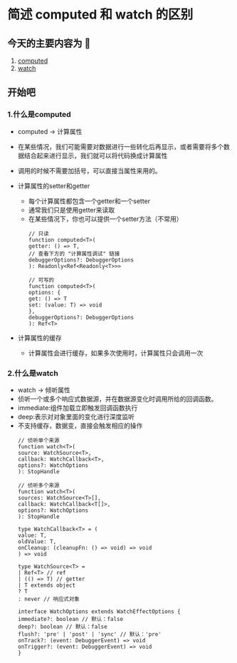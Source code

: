# 简述 computed 和 watch 的区别

## 今天的主要内容为 🚀

1. [computed](#jump1)
2. [watch](#jump2)

## 开始吧

###  <span id="jump1">1.什么是computed</span>
* computed -> 计算属性
* 在某些情况，我们可能需要对数据进行一些转化后再显示，或者需要将多个数据结合起来进行显示，我们就可以将代码换成计算属性
* 调用的时候不需要加括号，可以直接当属性来用的。
* 计算属性的setter和getter
  * 每个计算属性都包含一个getter和一个setter
  * 通常我们只是使用getter来读取
  * 在某些情况下，你也可以提供一个setter方法（不常用）
    ```
    // 只读
    function computed<T>(
    getter: () => T,
    // 查看下方的 "计算属性调试" 链接
    debuggerOptions?: DebuggerOptions
    ): Readonly<Ref<Readonly<T>>>

    // 可写的
    function computed<T>(
    options: {
    get: () => T
    set: (value: T) => void
    },
    debuggerOptions?: DebuggerOptions
    ): Ref<T>
    ```

* 计算属性的缓存
  * 计算属性会进行缓存，如果多次使用时，计算属性只会调用一次
###  <span id="jump2">2.什么是watch</span>
* watch -> 倾听属性
* 侦听一个或多个响应式数据源，并在数据源变化时调用所给的回调函数。
* immediate:组件加载立即触发回调函数执行
* deep:表示对对象里面的变化进行深度监听
* 不支持缓存，数据变，直接会触发相应的操作
  ```
  // 侦听单个来源
  function watch<T>(
  source: WatchSource<T>,
  callback: WatchCallback<T>,
  options?: WatchOptions
  ): StopHandle

  // 侦听多个来源
  function watch<T>(
  sources: WatchSource<T>[],
  callback: WatchCallback<T[]>,
  options?: WatchOptions
  ): StopHandle

  type WatchCallback<T> = (
  value: T,
  oldValue: T,
  onCleanup: (cleanupFn: () => void) => void
  ) => void

  type WatchSource<T> =
  | Ref<T> // ref
  | (() => T) // getter
  | T extends object
  ? T
  : never // 响应式对象

  interface WatchOptions extends WatchEffectOptions {
  immediate?: boolean // 默认：false
  deep?: boolean // 默认：false
  flush?: 'pre' | 'post' | 'sync' // 默认：'pre'
  onTrack?: (event: DebuggerEvent) => void
  onTrigger?: (event: DebuggerEvent) => void
  }
  ```